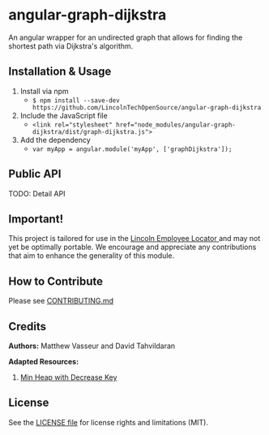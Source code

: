# angular-graph-dijkstra

An angular wrapper for an undirected graph that allows for finding the shortest
path via Dijkstra's algorithm.

## Installation & Usage

1. Install via npm
   * `$ npm install --save-dev https://github.com/LincolnTechOpenSource/angular-graph-dijkstra`
2. Include the JavaScript file
   * `<link rel="stylesheet" href="node_modules/angular-graph-dijkstra/dist/graph-dijkstra.js">`
3. Add the dependency
   * `var myApp = angular.module('myApp', ['graphDijkstra']);`

## Public API

TODO: Detail API


## Important!

This project is tailored for use in the [Lincoln Employee Locator ] and may not yet
be optimally portable. We encourage and appreciate any contributions that aim to
enhance the generality of this module.

[Lincoln Employee Locator]: https://github.com/LincolnTechOpenSource/lincoln-gps


## How to Contribute

Please see [CONTRIBUTING.md](CONTRIBUTING.md)


## Credits

**Authors:** Matthew Vasseur and David Tahvildaran

**Adapted Resources:**
   1. [Min Heap with Decrease Key](https://github.com/rombdn/js-binaryheap-decreasekey)


## License

See the [LICENSE file](LICENSE) for license rights and limitations (MIT).
